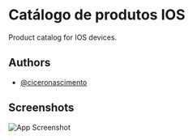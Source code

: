 
# Catálogo de produtos IOS

Product catalog for IOS devices. 

## Authors

- [@ciceronascimento](https://github.com/ciceronascimento)

## Screenshots

![App Screenshot](https://imgur.com/a/O3Iw8PI)
